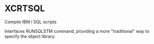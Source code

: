 # XCRTSQL
Compile IBM i SQL scripts

Interfaces RUNSQLSTM command, providing a more "traditional" way to specify the object library.
